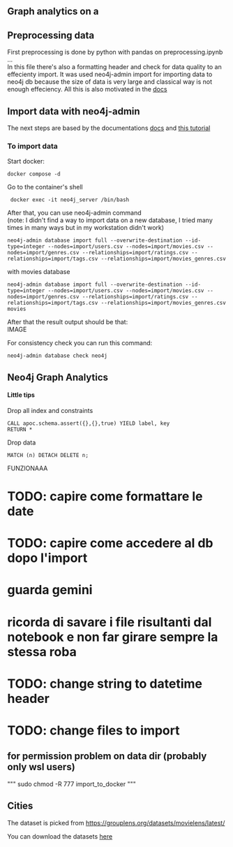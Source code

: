 ## Graph analytics on a 

## Preprocessing data
First preprocessing is done by python with pandas on preprocessing.ipynb  
...  
In this file there's also a formatting header and check for data quality to an effecienty import.
It was used neo4j-admin import for importing data to neo4j db because the size of data is very large and classical way is not enough effeciency. All this is also motivated in the [docs](https://neo4j.com/docs/getting-started/data-import/csv-import/#_ways_to_import_csv_files)

## Import data with neo4j-admin
The next steps are based by the documentations [docs](https://neo4j.com/docs/operations-manual/current/tools/neo4j-admin/neo4j-admin-import/#import-tool-full) and [this tutorial](https://neo4j.com/docs/operations-manual/current/tutorial/neo4j-admin-import/)

### To import data

Start docker:
```
docker compose -d
```

Go to the container's shell

```
 docker exec -it neo4j_server /bin/bash
```

After that, you can use neo4j-admin command  
(note: I didn't find a way to import data on a new database, I tried many times in many ways but in my workstation didn't work)  
```
neo4j-admin database import full --overwrite-destination --id-type=integer --nodes=import/users.csv --nodes=import/movies.csv --nodes=import/genres.csv --relationships=import/ratings.csv --relationships=import/tags.csv --relationships=import/movies_genres.csv 
```
with movies database
```
neo4j-admin database import full --overwrite-destination --id-type=integer --nodes=import/users.csv --nodes=import/movies.csv --nodes=import/genres.csv --relationships=import/ratings.csv --relationships=import/tags.csv --relationships=import/movies_genres.csv movies
```

After that the result output should be that:  
IMAGE 

For consistency check you can run this command:
```
neo4j-admin database check neo4j
```

## Neo4j Graph Analytics
#### Little tips
Drop all index and constraints
```
CALL apoc.schema.assert({},{},true) YIELD label, key
RETURN *
```
Drop data 
```
MATCH (n) DETACH DELETE n;
```



FUNZIONAAA
# TODO: capire come formattare le date
# TODO: capire come accedere al db dopo l'import
# guarda gemini
# ricorda di savare i file risultanti dal notebook e non far girare sempre la stessa roba
# TODO: change string to datetime header

# TODO: change files to import

## for permission problem on data dir (probably only wsl users)
"""
sudo chmod -R 777 import_to_docker
"""
## Cities
The dataset is picked from https://grouplens.org/datasets/movielens/latest/

You can download the datasets [here](https://files.grouplens.org/datasets/movielens/ml-latest.zip)


